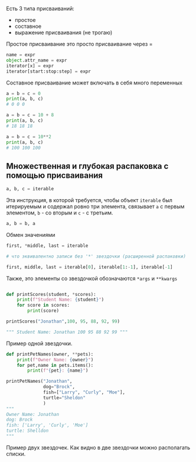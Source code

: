 Есть 3 типа присваиваний:
- простое
- составное
- выражение присваивания (не трогаю)

Простое присваивание это просто присваивание через =
```python
name = expr
object.attr_name = expr
iterator[x] = expr
iterator[start:stop:step] = expr
```

Составное присваивание может включать в себя много переменных
```python
a = b = c = 0
print(a, b, c)
# 0 0 0

a = b = c = 10 + 8
print(a, b, c)
# 18 18 18

a = b = c = 10**2
print(a, b, c)
# 100 100 100
```
## Множественная и глубокая распаковка с помощью присваивания

```python
a, b, c = iterable
```
Эта инструкция, в которой требуется, чтобы объект `iterable` был итерируемым и содержал ровно три элемента, связывает `а` с первым элементом, `b` - со вторым и `c` - с третьим.

```python
a, b = b, a
```
Обмен значениями

```python
first, *middle, last = iterable

# что эквивалентно записи без '*' звездочки (расширенной распаковки)

first, middle, last = iterable[0], iterable[1:-1], iterable[-1]
```
Также, это элементы со звездочкой обозначаются `*args` и `**kwargs`

```python

def printScores(student, *scores):    
	print(f"Student Name: {student}")    
	for score in scores:       
		print(score) 

printScores("Jonathan",100, 95, 88, 92, 99) 

""" Student Name: Jonathan 100 95 88 92 99 """
```
Пример одной звездочки.


```python
def printPetNames(owner, **pets):    
	print(f"Owner Name: {owner}")    
	for pet,name in pets.items():       
		print(f"{pet}: {name}") 

printPetNames("Jonathan", 
			  dog="Brock", 
			  fish=["Larry", "Curly", "Moe"], 
			  turtle="Sheldon"
			  )
""" 
Owner Name: Jonathan 
dog: Brock 
fish: ['Larry', 'Curly', 'Moe'] 
turtle: Shelldon 
"""
```
Пример двух звездочек. Как видно в две звездочки можно располагать списки.